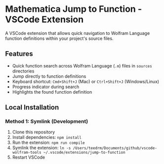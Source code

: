# Mathematica Jump to Function - VSCode Extension

A VSCode extension that allows quick navigation to Wolfram Language function definitions within your project's source files.

## Features

- Quick function search across Wolfram Language (`.m`) files in `sources` directories
- Jump directly to function definitions
- Keyboard shortcut: `Cmd+Shift+J` (Mac) or `Ctrl+Shift+J` (Windows/Linux)
- Progress indicator during search
- Highlights the found function definition

## Local Installation

### Method 1: Symlink (Development)

1. Clone this repository
2. Install dependencies: `npm install`
3. Run the extension: `npm run compile`
4. Symlink the extension: `ln -s /Users/teedrm/Documents/github/vscode-wolfram-tools ~/.vscode/extensions/jump-to-function`
5. Restart VSCode
